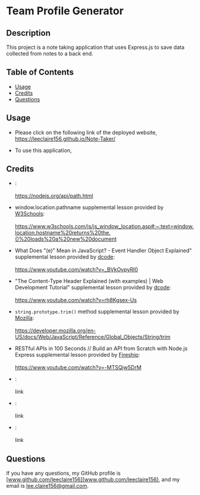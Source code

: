 # Team Profile Generator
  
  ## Description

  This project is a note taking application that uses Express.js to save data collected from notes to a back end.

  ## Table of Contents
  - [Usage](#usage)
  - [Credits](#credits)
  - [Questions](#questions)

  ## Usage
  
  * Please click on the following link of the deployed website, https://leeclaire156.github.io/Note-Taker/

  * To use this application, 
  

  ## Credits
  * []():<br></br> https://nodejs.org/api/path.html
  
  * window.location.pathname supplemental lesson provided by [W3Schools](https://www.w3schools.com/default.asp):<br></br> https://www.w3schools.com/js/js_window_location.asp#:~:text=window.location.hostname%20returns%20the,()%20loads%20a%20new%20document
  
  * What Does "(e)" Mean in JavaScript? - Event Handler Object Explained" supplemental lesson provided by [dcode](https://www.youtube.com/@dcode-software):<br></br> https://www.youtube.com/watch?v=_BVkOvpyRI0
  
  * "The Content-Type Header Explained (with examples) | Web Development Tutorial" supplemental lesson provided by [dcode](https://www.youtube.com/@dcode-software):<br></br> https://www.youtube.com/watch?v=rh8Kgsex-Us
  
  * `string.prototype.trim()` method supplemental lesson provided by [Mozilla](https://developer.mozilla.org/en-US/):<br></br> https://developer.mozilla.org/en-US/docs/Web/JavaScript/Reference/Global_Objects/String/trim
  
  * RESTful APIs in 100 Seconds // Build an API from Scratch with Node.js Express supplemental lesson provided by [Fireship](https://www.youtube.com/@Fireship):<br></br> https://www.youtube.com/watch?v=-MTSQjw5DrM
  
  * []():<br></br> link
  
  * []():<br></br> link
  
  * []():<br></br> link

  ## Questions
  
  If you have any questions, my GitHub profile is [www.github.com/leeclaire156](www.github.com/leeclaire156), and my email is [lee.claire156@gmail.com](mailto:lee.claire156@gmail.com).
